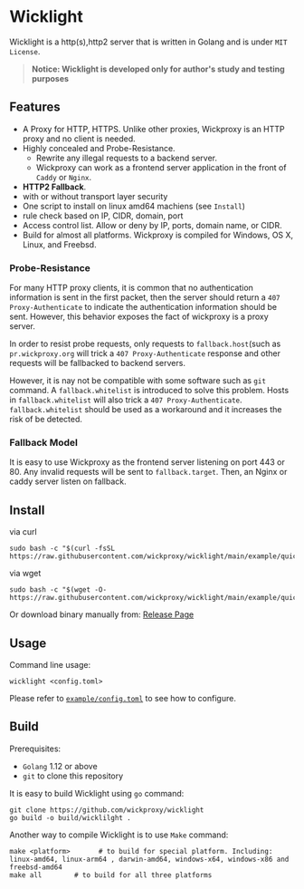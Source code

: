 # Wicklight

Wicklight is a http(s),http2 server that is written in Golang and is under `MIT License`.

> **Notice: Wicklight is developed only for author's study and testing purposes**

## Features
* A Proxy for HTTP, HTTPS. Unlike other proxies, Wickproxy is an HTTP proxy and no client is needed.
* Highly concealed and Probe-Resistance.
    * Rewrite any illegal requests to a backend server.
    * Wickproxy can work as a frontend server application in the front of  `Caddy` or `Nginx`.
* **HTTP2 Fallback**.
* with or without transport layer security
* One script to install on linux amd64 machiens (see `Install`)
* rule check based on IP, CIDR, domain, port
* Access control list. Allow or deny by IP, ports, domain name, or CIDR. 
* Build for almost all platforms. Wickproxy is compiled for Windows, OS X, Linux, and Freebsd.

### Probe-Resistance
For many HTTP proxy clients, it is common that no authentication information is sent in the first packet, then the server should return a `407 Proxy-Authenticate` to indicate the authentication information should be sent. However, this behavior exposes the fact of wickproxy is a proxy server.

In order to resist probe requests, only requests to `fallback.host`(such as `pr.wickproxy.org` will trick a `407 Proxy-Authenticate` response and other requests will be fallbacked to backend servers. 

However, it is nay not be compatible with some software such as `git` command. A `fallback.whitelist` is introduced to solve this problem. Hosts in `fallback.whitelist` will also trick a `407 Proxy-Authenticate`. `fallback.whitelist` should be used as a workaround and it increases the risk of be detected.

### Fallback Model
It is easy to use Wickproxy as the frontend server listening on port 443 or 80. Any invalid requests will be sent to `fallback.target`. Then, an Nginx or caddy server listen on fallback.


## Install

via curl
```
sudo bash -c "$(curl -fsSL https://raw.githubusercontent.com/wickproxy/wicklight/main/example/quickstart.sh)"
```
via wget
```
sudo bash -c "$(wget -O- https://raw.githubusercontent.com/wickproxy/wicklight/main/example/quickstart.sh)"
```
<!--
https://raw.githubusercontent.com/wickproxy/wicktroja/main/example/install.sh
-->

Or download binary manually from: [Release Page](https://github.com/wickproxy/wicklight/releases)

## Usage

Command line usage:
```
wicklight <config.toml> 

```

Please refer to [`example/config.toml`](https://github.com/wickproxy/wicklight/blob/main/example/config.toml) to see how to configure.

## Build
Prerequisites:
* `Golang` 1.12 or above
* `git` to clone this repository

It is easy to build Wicklight using `go` command:
```
git clone https://github.com/wickproxy/wicklight
go build -o build/wicklilght .
```

Another way to compile Wicklight is to use `Make` command:
```
make <platform>       # to build for special platform. Including: linux-amd64, linux-arm64 , darwin-amd64, windows-x64, windows-x86 and freebsd-amd64
make all        # to build for all three platforms
```